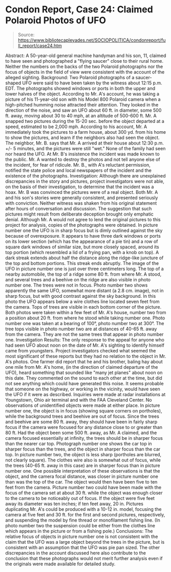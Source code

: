 # Condon Report, Case 24: Claimed Polaroid Photos of UFO

> Source: https://www.bibliotecapleyades.net/SOCIOPOLITICA/condonreport/full_report/case24.htm

Abstract:
A 50-year-old general machine handyman and his son, 11, claimed to have seen and photographed a "flying saucer" close to their rural home. Neither the numbers on the backs of the two Polaroid photographs nor the focus of objects in the field of view were consistent with the account of the alleged sighting.
Background:
Two Polaroid photographs of a saucer-shaped UFO were said to have been taken by the witness about 12:15 p.m. EDT. The photographs showed windows or ports in both the upper and lower halves of the object. According to Mr. A's account, he was taking a picture of his 11-year-old son with his Model 800 Polaroid camera when a high-pitched humming noise attracted their attention. They looked in the direction of the noise, and saw an UFO about 60 ft. in diameter, some 500 ft. away, moving about 30 to 40 mph, at an altitude of 500-600 ft. Mr. A snapped two pictures during the 15-20 sec. before the object departed at a speed, estimated to be 2,000 mph.
According to his account, Mr. A immediately took the pictures to a farm house, about 300 yd. from his home to show the pictures, and learn if the neighbors also had seen the object. The neighbor, Mr. B. says that Mr. A arrived at their house about 12:30 p.m. +/- 5 minutes, and the pictures were still "wet." None of the family had seen nor heard the UFO. At Mr. B's insistence the incident was made known to the public. Mr. A wanted to destroy the photos and not tell anyone else of the incident, for fear of ridicule. Mr. B.,
with A's reluctant permission, notified the state police and local newspapers of the incident and the existence of the photographs.
Investigation:
Although there are unexplained discrepancies in the story and pictures, project investigators were not able, on the basis of their investigation, to determine that the incident was a hoax. Mr. B was convinced the pictures were of a real object. Both Mr. A and his son's stories were generally consistent, and presented seriously with conviction. Neither witness was shaken from his original statement after hours of conversation and discussion. The suggestion that such pictures might result from deliberate deception brought only emphatic denial. Although Mr. A would not agree to lend the original pictures to this project for analysis, copies of the photographs were obtained.
In picture number one the UFO is in sharp focus but is dimly outlined against the sky because of overexposure. It appears to have three dark windows or ports on its lower section (which has the appearance of a pie tin) and a row of square dark windows of similar size, but more closely spaced, around its top portion (which resembled a lid of a frying pan, with a knob on top). A dark streak extends about half the distance along the ridge-like juncture of the top and bottom portions. This streak ends abruptly.
The image of the UFO in picture number one is just over three centimeters long. The top of a nearby automobile, the top of a ridge some 80 ft. from where Mr. A stood, and several trees and a beehive on the ridge are also visible in photo number one. The trees were not in focus.
Photo number two shows apparently the same UFO, somewhat more distant (a 2.8 cm. image), not in sharp focus, but with good contrast against the sky background. In this photo the UFO appears below a wire clothes line located seven feet from the camera. Tops of trees are visible in each bottom corner of the picture.
Both photos were taken within a few feet of Mr. A's house, number two from a position about 20 ft. from where he stood while taking number one. Photo number one was taken at a bearing of 100°, photo number two at 300°. The tree tops visible in photo number two are at distances of 40-65 ft. away from the camera. They are not the same trees that appear in photo number one.
Investigation Results:
The only response to the appeal for anyone who had seen UFO about noon on the date of Mr. A's sighting to identify himself came from youngsters. Project investigators checked what seemed the most significant of these reports but they had no relation to the object in Mr. A's photos.
One farmer did report that he and his brother, baling hay about one mile from Mr. A's home, (in the direction of claimed departure of the UFO), heard something that sounded like "many jet planes" about noon on this date. They commented on the sound to each other at the time, but did not see anything which could have generated this noise.
It seems probable that someone on the highway, or working in the vicinity, would have seen the UFO if it were as described. Inquiries were made at radar installations at Youngstown, Ohio air terminal and with the FAA Cleveland Center. No observations of unidentified objects were made at either place.
In picture number one, the object is in focus (showing square corners on portholes), while the background trees and beehive are out of focus. Since the trees and beehive are some 80 ft. away, they should have been in fairly sharp focus if the camera were focused for any distance close to or greater than 80 ft. Had the object been some 500 ft. away, as Mr. A claimed, and the camera focused essentially at infinity, the trees should be in sharper focus than the nearer car top. Photograph number one shows the car top in sharper focus than the trees, and the object in sharper focus than the car top.
In picture number two, the object is less sharp (portholes are blurred, not clearly square). The clothes wire also is somewhat out
of focus, while the trees (40-65 ft. away in this case) are in sharper focus than in picture number one.
One possible interpretation of these observations is that the object, and the camera focal distance, was closer in picture number one than was the top of the car. The object would then have been five to ten feet from the camera. Picture number two could have been made with the focus of the camera set at about 30 ft. while the object was enough closer to the camera to be noticeably out of focus.
If the object were five feet away its diameter was ten inches; if ten feet away, 20 in. Pictures duplicating Mr. A's could be produced with a 10-12 in. model, focusing the camera at five feet and 30 ft. for the first and second pictures, respectively, and suspending the model by fine thread or monofilament fishing line. (In photo number two the suspension could be either from the clothes line which appears in the picture or from a fishing pole.)
Conclusions:
The relative focus of objects in picture number one is not consistent with the claim that the UFO was a large object beyond the trees in the picture, but is consistent with an assumption that the UFO was pie pan sized. The other discrepancies in the account discussed here also contribute to the conclusion that these photographs would not merit further analysis even if the originals were made available for detailed study.
